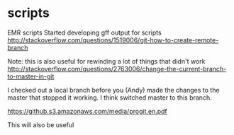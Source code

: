 scripts
=======

EMR scripts
Started developing gff output for scripts
http://stackoverflow.com/questions/1519006/git-how-to-create-remote-branch

Note: this is also useful for rewinding a lot of things that didn't work 
http://stackoverflow.com/questions/2763006/change-the-current-branch-to-master-in-git

I checked out a local branch before you (Andy) made the changes to the master that stopped it working. I think switched master to this branch. 

https://github.s3.amazonaws.com/media/progit.en.pdf

This will also be useful 
